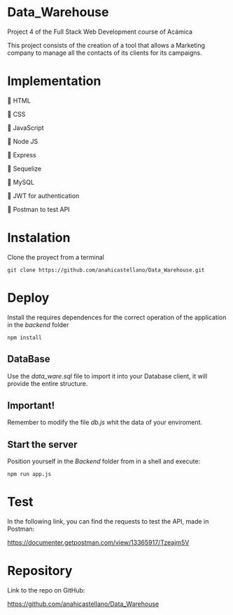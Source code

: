 # Data_Warehouse
Project 4 of the Full Stack Web Development course of Acámica

This project consists of the creation of a tool that allows a Marketing company to manage all the contacts of its clients for its campaigns.

# Implementation
📌 HTML

📌 CSS

📌 JavaScript

📌 Node JS

📌 Express 

📌 Sequelize

📌 MySQL

📌 JWT for authentication

📌 Postman to test API

# Instalation 

Clone the proyect from a terminal

`git clone https://github.com/anahicastellano/Data_Warehouse.git`

# Deploy

Install the requires dependences for the correct operation of the application in the *backend* folder

`npm install`

## DataBase
Use the *data_ware.sql* file to import it into your Database client, it will provide the entire structure.

## Important!
Remember to modify the file *db.js* whit the data of your enviroment.

## Start the server
Position yourself in the *Backend* folder from in a shell and execute:

`npm run app.js`

# Test
In the following link, you can find the requests to test the API, made in Postman:

https://documenter.getpostman.com/view/13365917/Tzeajm5V


# Repository

Link to the repo on GitHub:

https://github.com/anahicastellano/Data_Warehouse

